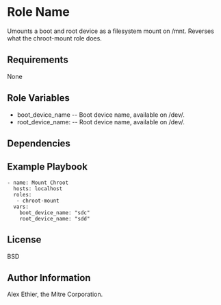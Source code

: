 Role Name
=========

Umounts a boot and root device as a filesystem mount on /mnt.  Reverses what the chroot-mount role does.

Requirements
------------

None

Role Variables
--------------

- boot_device_name -- Boot device name, available on /dev/.
- root_device_name: -- Root device name, available on /dev/.

Dependencies
------------

Example Playbook
----------------

```
- name: Mount Chroot
  hosts: localhost
  roles:
   - chroot-mount
  vars:
    boot_device_name: "sdc"
    root_device_name: "sdd"
```

License
-------

BSD

Author Information
------------------

Alex Ethier, the Mitre Corporation.

